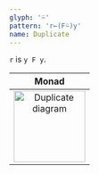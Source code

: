 ```yaml
---
glyph: '⍨'
pattern: 'r←(F⍨)y'
name: Duplicate
---
```


`r` is `y F y`.

|Monad|
|:---:|
|<img src="/combinators/duplicate.svg" width="128" alt="Duplicate diagram">|